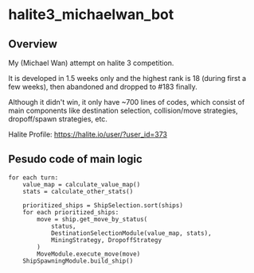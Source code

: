 # halite3_michaelwan_bot
## Overview
My (Michael Wan) attempt on halite 3 competition. 

It is developed in 1.5 weeks only and the highest rank is 18 (during first a few weeks), then abandoned and dropped to #183 finally. 

Although it didn't win, it only have ~700 lines of codes, which consist of main components like destination selection, collision/move strategies, dropoff/spawn strategies, etc.

Halite Profile: https://halite.io/user/?user_id=373

## Pesudo code of main logic

```
for each turn:
    value_map = calculate_value_map()
    stats = calculate_other_stats()
    
    prioritized_ships = ShipSelection.sort(ships)
    for each prioritized_ships:
        move = ship.get_move_by_status(
            status, 
            DestinationSelectionModule(value_map, stats), 
            MiningStrategy, DropoffStrategy
        )
        MoveModule.execute_move(move)
    ShipSpawningModule.build_ship()
```
